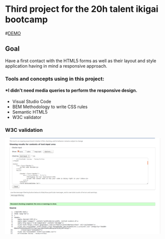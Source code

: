 # Third project for the 20h talent ikigai bootcamp
#[DEMO](https://ranacode.github.io/20h-talent-ikigai-project3/)
## Goal
Have a first contact with the HTML5 forms as well as their layout and style application having in mind a responsive approach.

### Tools and concepts using in this project:
 #### *I didn't need media queries to perform the responsive design.
- Visual Studio Code
- BEM Methodology to write CSS rules
- Semantic HTML5
- W3C validator

### W3C validation
![w3c-validator](images/w3c_validate.png)


